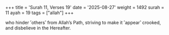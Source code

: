 +++
title = 'Surah 11, Verses 19'
date = '2025-08-27'
weight = 1492
surah = 11
ayah = 19
tags = ["allah"]
+++

who hinder ˹others˺ from Allah’s Path, striving to make it ˹appear˺ crooked, and disbelieve in the Hereafter.